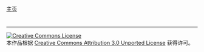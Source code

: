 [主页](/cn/)
#

----
 
 [![Creative Commons License](https://i.creativecommons.org/l/by/3.0/88x31.png)](http://creativecommons.org/licenses/by/3.0/)  
本作品根据 [Creative Commons Attribution 3.0 Unported License](http://creativecommons.org/licenses/by/3.0/) 获得许可。
